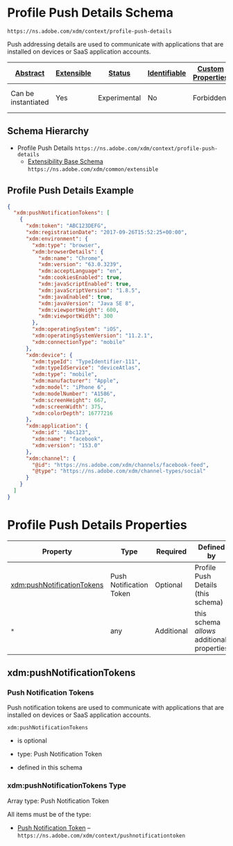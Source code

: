 
# Profile Push Details Schema

```
https://ns.adobe.com/xdm/context/profile-push-details
```

Push addressing details are used to communicate with applications that are installed on devices or SaaS application accounts.

| [Abstract](../../abstract.md) | [Extensible](../../extensions.md) | [Status](../../status.md) | [Identifiable](../../id.md) | [Custom Properties](../../extensions.md) | [Additional Properties](../../extensions.md) | Defined In |
|-------------------------------|-----------------------------------|---------------------------|-----------------------------|------------------------------------------|----------------------------------------------|------------|
| Can be instantiated | Yes | Experimental | No | Forbidden | Permitted | [context/profile-push-details.schema.json](context/profile-push-details.schema.json) |
## Schema Hierarchy

* Profile Push Details `https://ns.adobe.com/xdm/context/profile-push-details`
  * [Extensibility Base Schema](../common/extensible.schema.md) `https://ns.adobe.com/xdm/common/extensible`


## Profile Push Details Example
```json
{
  "xdm:pushNotificationTokens": [
    {
      "xdm:token": "ABC123DEFG",
      "xdm:registrationDate": "2017-09-26T15:52:25+00:00",
      "xdm:environment": {
        "xdm:type": "browser",
        "xdm:browserDetails": {
          "xdm:name": "Chrome",
          "xdm:version": "63.0.3239",
          "xdm:acceptLanguage": "en",
          "xdm:cookiesEnabled": true,
          "xdm:javaScriptEnabled": true,
          "xdm:javaScriptVersion": "1.8.5",
          "xdm:javaEnabled": true,
          "xdm:javaVersion": "Java SE 8",
          "xdm:viewportHeight": 600,
          "xdm:viewportWidth": 300
        },
        "xdm:operatingSystem": "iOS",
        "xdm:operatingSystemVersion": "11.2.1",
        "xdm:connectionType": "mobile"
      },
      "xdm:device": {
        "xdm:typeId": "TypeIdentifier-111",
        "xdm:typeIdService": "deviceAtlas",
        "xdm:type": "mobile",
        "xdm:manufacturer": "Apple",
        "xdm:model": "iPhone 6",
        "xdm:modelNumber": "A1586",
        "xdm:screenHeight": 667,
        "xdm:screenWidth": 375,
        "xdm:colorDepth": 16777216
      },
      "xdm:application": {
        "xdm:id": "Abc123",
        "xdm:name": "facebook",
        "xdm:version": "153.0"
      },
      "xdm:channel": {
        "@id": "https://ns.adobe.com/xdm/channels/facebook-feed",
        "@type": "https://ns.adobe.com/xdm/channel-types/social"
      }
    }
  ]
}
```

# Profile Push Details Properties

| Property | Type | Required | Defined by |
|----------|------|----------|------------|
| [xdm:pushNotificationTokens](#xdmpushnotificationtokens) | Push Notification Token | Optional | Profile Push Details (this schema) |
| `*` | any | Additional | this schema *allows* additional properties |

## xdm:pushNotificationTokens
### Push Notification Tokens

Push notification tokens are used to communicate with applications that are installed on devices or SaaS application accounts.

`xdm:pushNotificationTokens`
* is optional
* type: Push Notification Token

* defined in this schema

### xdm:pushNotificationTokens Type


Array type: Push Notification Token

All items must be of the type:
* [Push Notification Token](pushnotificationtoken.schema.md) – `https://ns.adobe.com/xdm/context/pushnotificationtoken`







